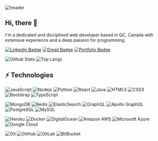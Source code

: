 ![header](https://capsule-render.vercel.app/api?type=waving&color=auto&height=300&section=header&text=I%20build%20things%20for%20the%20web.&fontSize=50)
## Hi, there 👋
I'm a dedicated and disciplined web developer based in QC, Canada with extensive experience and a deep passion for programming.

[![Linkedin Badge](https://img.shields.io/badge/-David%20Jin-blue?style=flat&logo=Linkedin&logoColor=white&link=https://www.linkedin.com/in/david-jin-300456218/)](https://www.linkedin.com/in/david-jin-300456218/)
[![Gmail Badge](https://img.shields.io/badge/-davidjin.dev@gmail.com-c14438?style=flat&logo=Gmail&logoColor=white&link=mailto:davidjin.dev@gmail.com)](mailto:davidjin.dev@gmail.com)
[![Portfolio Badge](https://img.shields.io/badge/-Portfolio-00C7B7?style=flat&logo=netlify&logoColor=white&link=https://davidjin.netlify.app/)](https://davidjin.netlify.app/)

![Github Stats](https://github-readme-stats.vercel.app/api?username=seniordev-ca&count_private=true&show_icons=true&include_all_commits=true&theme=vue-dark&hide=contribs)
![Top Langs](https://github-readme-stats.vercel.app/api/top-langs/?username=seniordev-ca&layout=compact&theme=vue-dark)

## ⚡ Technologies

![JavaScript](https://img.shields.io/badge/-JavaScript-blue?style=flat-square&logo=javascript)
![Nodejs](https://img.shields.io/badge/-Node.js-black?style=flat-square&logo=Node.js)
![Python](https://img.shields.io/badge/-Python-black?style=flat-square&logo=Python)
![React](https://img.shields.io/badge/-React-black?style=flat-square&logo=react)
![Java](https://img.shields.io/badge/-Java-5382a1?style=flat-square&logo=java)
![HTML5](https://img.shields.io/badge/-HTML5-E34F26?style=flat-square&logo=html5&logoColor=white)
![CSS3](https://img.shields.io/badge/-CSS3-1572B6?style=flat-square&logo=css3)
![Bootstrap](https://img.shields.io/badge/-Bootstrap-563D7C?style=flat-square&logo=bootstrap)
![TypeScript](https://img.shields.io/badge/-TypeScript-grey?style=flat-square&logo=typescript)

![MongoDB](https://img.shields.io/badge/-MongoDB-black?style=flat-square&logo=mongodb)
![Redis](https://img.shields.io/badge/-Redis-black?style=flat-square&logo=Redis)
![ElasticSearch](https://img.shields.io/badge/-ElasticSearch-005571?style=flat-square&logo=elasticsearch)
![GraphQL](https://img.shields.io/badge/-GraphQL-E10098?style=flat-square&logo=graphql)
![Apollo GraphQL](https://img.shields.io/badge/-Apollo%20GraphQL-311C87?style=flat-square&logo=apollo-graphql)
![PostgreSQL](https://img.shields.io/badge/-PostgreSQL-008bb9?style=flat-square&logo=postgresql)
![MySQL](https://img.shields.io/badge/-MySQL-F29111?style=flat-square&logo=mysql)

![Heroku](https://img.shields.io/badge/-Heroku-430098?style=flat-square&logo=heroku)
![Docker](https://img.shields.io/badge/-Docker-black?style=flat-square&logo=docker)
![DigitalOcean](https://img.shields.io/badge/-Digital%20Ocean-darkblue?style=flat-square&logo=digitalocean)
![Amazon AWS](https://img.shields.io/badge/Amazon%20AWS-232F3E?style=flat-square&logo=amazon-aws)
![Microsoft Azure](https://img.shields.io/badge/Microsoft%20Azure-232F7E?style=flat-square&logo=microsoft-azure)
![Google Cloud](https://img.shields.io/badge/Google%20Cloud-black?style=flat-square&logo=google-cloud)

![Git](https://img.shields.io/badge/-Git-black?style=flat-square&logo=git)
![GitHub](https://img.shields.io/badge/-GitHub-181717?style=flat-square&logo=github)
![GitLab](https://img.shields.io/badge/-GitLab-FCA121?style=flat-square&logo=gitlab)
![BitBucket](https://img.shields.io/badge/-BitBucket-darkblue?style=flat-square&logo=bitbucket)
